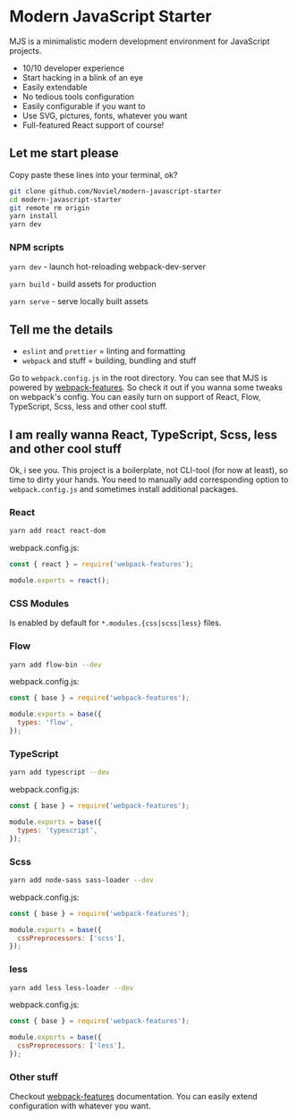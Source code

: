 # Modern JavaScript Starter

MJS is a minimalistic modern development environment for JavaScript projects.

- 10/10 developer experience
- Start hacking in a blink of an eye
- Easily extendable
- No tedious tools configuration
- Easily configurable if you want to
- Use SVG, pictures, fonts, whatever you want
- Full-featured React support of course!

## Let me start please

Copy paste these lines into your terminal, ok?
```sh
git clone github.com/Noviel/modern-javascript-starter
cd modern-javascript-starter
git remote rm origin
yarn install
yarn dev
```

### NPM scripts

`yarn dev` - launch hot-reloading webpack-dev-server

`yarn build` - build assets for production

`yarn serve` - serve locally built assets

## Tell me the details

- `eslint` and `prettier` = linting and formatting
- `webpack` and stuff = building, bundling and stuff

Go to `webpack.config.js` in the root directory. You can see that MJS is powered by [webpack-features](github.com/Noviel/webpack-features). So check it out if you wanna some tweaks on webpack's config. You can easily turn on support of React, Flow, TypeScript, Scss, less and other cool stuff.

## I am really wanna React, TypeScript, Scss, less and other cool stuff

Ok, i see you. This project is a boilerplate, not CLI-tool (for now at least), so time to dirty your hands. You need to manually add corresponding option to `webpack.config.js` and sometimes install additional packages.

### React

```sh
yarn add react react-dom
```

webpack.config.js:

```javascript
const { react } = require('webpack-features');

module.exports = react();
```

### CSS Modules

Is enabled by default for `*.modules.{css|scss|less}` files.

### Flow

```sh
yarn add flow-bin --dev
```
webpack.config.js:
```javascript
const { base } = require('webpack-features');

module.exports = base({
  types: 'flow',
});
```

### TypeScript

```sh
yarn add typescript --dev
```
webpack.config.js:
```javascript
const { base } = require('webpack-features');

module.exports = base({
  types: 'typescript',
});
```

### Scss

```sh
yarn add node-sass sass-loader --dev
```
webpack.config.js:
```javascript
const { base } = require('webpack-features');

module.exports = base({
  cssPreprocessors: ['scss'],
});
```

### less

```sh
yarn add less less-loader --dev
```
webpack.config.js:
```javascript
const { base } = require('webpack-features');

module.exports = base({
  cssPreprocessors: ['less'],
});
```

### Other stuff
Checkout [webpack-features](github.com/Noviel/webpack-features) documentation. You can easily extend configuration with whatever you want.
